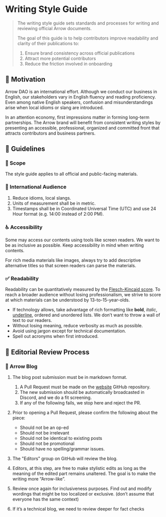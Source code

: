 # Writing Style Guide

>The writing style guide sets standards and processes for writing and
>reviewing official Arrow documents. 
>
>The goal of this guide is to help contributors improve readability and clarity of their publications to:
> 1. Ensure brand consistency across official publications
> 2. Attract more potential contributors
> 3. Reduce the friction involved in onboarding  


## :muscle: Motivation 
Arrow DAO is an international effort. Although we conduct our business
in English, our stakeholders vary in English fluency and reading
proficiency. Even among native English speakers, confusion and
misunderstandings arise when local idioms or slang are introduced.

In an attention economy, first impressions matter in forming long-term partnerships. The Arrow brand will benefit from consistent writing styles by presenting an accessible, professional, organized and committed front that attracts contributors and business partners. 

## :book: Guidelines 
### :telescope: Scope
The style guide applies to all official and public-facing materials.
 
### :busts_in_silhouette: International Audience
1. Reduce idioms, local slangs.
2. Units of measurement shall be in metric.
3. Timestamps shall be in Coordinated Universal Time (UTC) and use 24 Hour format (e.g. 14:00 instead of 2:00 PM).

### :wheelchair: Accessibility
Some may access our contents using tools like screen readers. We want to be as inclusive as possible. Keep accessibility in mind when writing contents.

For rich media materials like images, always try to add descriptive alternative titles so that screen readers can parse the materials.

### :white_check_mark: Readability
Readability can be quantitatively measured by the [Flesch-Kincaid score](https://readable.com/readability/flesch-reading-ease-flesch-kincaid-grade-level/).
To reach a broader audience without losing professionalism, we strive to
score at which materials can be understood by 13-to-15-year-olds. 

* If technology allows, take advantage of rich formatting like **bold**, *italic*, <ins>underline</ins>, ordered and unordered lists. We don’t want to throw a wall of text to our readers. 
* Without losing meaning, reduce verbosity as much as possible. 
* Avoid using jargon except for technical documentation.
* Spell out acronyms when first introduced.

## :mag_right: Editorial Review Process
### :page_with_curl: Arrow Blog
1. The blog post submission must be in markdown format.

    1. A Pull Request must be made on the
       [website](https://github.com/Arrow-air/website/) GitHub
       repository. 
    2. The new submission should be automatically broadcasted in Discord, and we do a fit screening. 
    3. If any of the following fails, we stop here and reject the PR.

2. Prior to opening a Pull Request, please confirm the following about the piece:
    * Should not be an op-ed
    * Should not be irrelevant 
    * Should not be identical to existing posts
    * Should not be promotional
    * Should have no spelling/grammar issues.
3. The "Editors" group on GitHub will review the blog.
4. Editors, at this step, are free to make stylistic edits as long as the meaning of the edited part remains unaltered. The goal is to make the writing more “Arrow-like”.
5. Review once again for inclusiveness purposes. Find out and modify wordings that might be too localized or exclusive. (don’t assume that everyone has the same context)
6. If it’s a technical blog, we need to review deeper for fact checks

